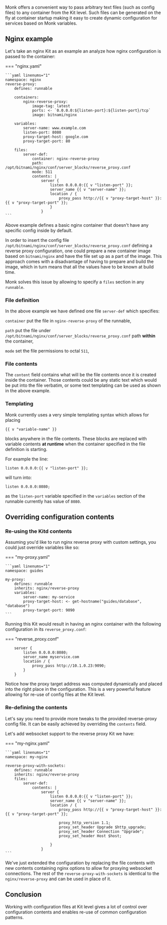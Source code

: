 Monk offers a convenient way to pass arbitrary text files (such as config files) to any container from the Kit level. Such files can be generated on the fly at container startup making it easy to create dynamic configuration for services based on Monk variables.

## Nginx example

Let's take an nginx Kit as an example an analyze how nginx configuration is passed to the container:

=== "nginx.yaml"

    ```yaml linenums="1"
    namespace: nginx
    reverse-proxy:
        defines: runnable

        containers:
            nginx-reverse-proxy:
                image-tag: latest
                ports: <- `0.0.0.0:${listen-port}:${listen-port}/tcp`
                image: bitnami/nginx

        variables:
            server-name: www.example.com
            listen-port: 8080
            proxy-target-host: google.com
            proxy-target-port: 80

        files:
            server-def:
                container: nginx-reverse-proxy
                path: /opt/bitnami/nginx/conf/server_blocks/reverse_proxy.conf
                mode: 511
                contents: |
                    server {
                        listen 0.0.0.0:{{ v "listen-port" }};
                        server_name {{ v "server-name" }};
                        location / {
                            proxy_pass http://{{ v "proxy-target-host" }}:{{ v "proxy-target-port" }};
                        }
                    }
    ```

Above example defines a basic nginx container that doesn't have any specific config inside by default.

In order to insert the config file `/opt/bitnami/nginx/conf/server_blocks/reverse_proxy.conf` defining a reverse proxy configuration, one could prepare a new container image based on `bitnami/nginx` and have the file set up as a part of the image. This approach comes with a disadvantage of having to prepare and build the image, which in turn means that all the values have to be known at build time.

Monk solves this issue by allowing to specify a `files` section in any `runnable`.

### File definition

In the above example we have defined one file `server-def` which specifies:

`container`
put the file in `nginx-reverse-proxy` of the runnable,

`path`
put the file under `/opt/bitnami/nginx/conf/server_blocks/reverse_proxy.conf` path **within** the container,

`mode`
set the file permissions to octal `511`,

### File contents

The `content` field contains what will be the file contents once it is created inside the container. Those contents could be any static text which would be put into the file verbatim, or some text templating can be used as shown in the above example.

### Templating

Monk currently uses a very simple templating syntax which allows for placing

    {{ v "variable-name" }}

blocks anywhere in the file contents. These blocks are replaced with variable contents **at runtime** when the container specified in the file definition is starting.

For example the line:

    listen 0.0.0.0:{{ v "listen-port" }};

will turn into:

    listen 0.0.0.0:8080;

as the `listen-port` variable specified in the `variables` section of the runnable currently has value of `8080`.

## Overriding configuration contents

### Re-using the Kitd contents

Assuming you'd like to run nginx reverse proxy with custom settings, you could just override variables like so:

=== "my-proxy.yaml"

    ```yaml linenums="1"
    namespace: guides

    my-proxy:
        defines: runnable
        inherits: nginx/reverse-proxy
        variables:
            server-name: my-service
            proxy-target-host: <- get-hostname("guides/database", "database")
            proxy-target-port: 9090
    ```

Running this Kit would result in having an nginx container with the following configuration in its `reverse_proxy.conf`:

=== "reverse_proxy.conf"

        server {
            listen 0.0.0.0:8080;
            server_name myservice.com
            location / {
                proxy_pass http://10.1.0.23:9090;
            }
        }

Notice how the proxy target address was computed dynamically and placed into the right place in the configuration. This is a very powerful feature allowing for re-use of config files at the Kit level.

### Re-defining the contents

Let's say you need to provide more tweaks to the provided reverse-proxy config file. It can be easily achieved by overriding the `contents` field.

Let's add websocket support to the reverse proxy Kit we have:

=== "my-nginx.yaml"

    ```yaml linenums="1"
    namespace: my-nginx

    reverse-proxy-with-sockets:
        defines: runnable
        inherits: nginx/reverse-proxy
        files:
            server-def:
                contents: |
                    server {
                        listen 0.0.0.0:{{ v "listen-port" }};
                        server_name {{ v "server-name" }};
                        location / {
                            proxy_pass http://{{ v "proxy-target-host" }}:{{ v "proxy-target-port" }};

                            proxy_http_version 1.1;
                            proxy_set_header Upgrade $http_upgrade;
                            proxy_set_header Connection "Upgrade";
                            proxy_set_header Host $host;

                        }
                    }
    ```

We've just extended the configuration by replacing the file contents with new contents containing nginx options to allow for proxying websocket connections. The rest of the `reverse-proxy-with-sockets` is identical to the `nginx/reverse-proxy` and can be used in place of it.

## Conclusion

Working with configuration files at Kit level gives a lot of control over configuration contents and enables re-use of common configuration patterns.
